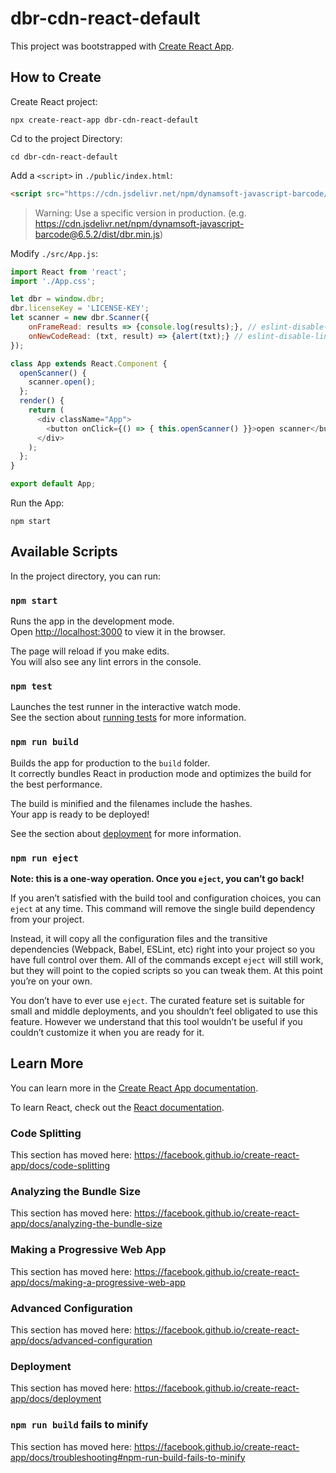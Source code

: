 # dbr-cdn-react-default

This project was bootstrapped with [Create React App](https://github.com/facebook/create-react-app).

## How to Create

Create React project:
```
npx create-react-app dbr-cdn-react-default
```

Cd to the project Directory:
```
cd dbr-cdn-react-default
```

Add a `<script>` in `./public/index.html`:
```html
<script src="https://cdn.jsdelivr.net/npm/dynamsoft-javascript-barcode/dist/dbr.min.js"></script>
```
> Warning: Use a specific version in production. (e.g. https://cdn.jsdelivr.net/npm/dynamsoft-javascript-barcode@6.5.2/dist/dbr.min.js)

Modify `./src/App.js`:
```js
import React from 'react';
import './App.css';

let dbr = window.dbr;
dbr.licenseKey = 'LICENSE-KEY';
let scanner = new dbr.Scanner({
    onFrameRead: results => {console.log(results);}, // eslint-disable-line
    onNewCodeRead: (txt, result) => {alert(txt);} // eslint-disable-line
});

class App extends React.Component {
  openScanner() {
    scanner.open();
  };
  render() {
    return ( 
      <div className="App">
        <button onClick={() => { this.openScanner() }}>open scanner</button>
      </div> 
    );
  };
}

export default App;
```

Run the App:
```
npm start
```


## Available Scripts

In the project directory, you can run:

### `npm start`

Runs the app in the development mode.<br>
Open [http://localhost:3000](http://localhost:3000) to view it in the browser.

The page will reload if you make edits.<br>
You will also see any lint errors in the console.

### `npm test`

Launches the test runner in the interactive watch mode.<br>
See the section about [running tests](https://facebook.github.io/create-react-app/docs/running-tests) for more information.

### `npm run build`

Builds the app for production to the `build` folder.<br>
It correctly bundles React in production mode and optimizes the build for the best performance.

The build is minified and the filenames include the hashes.<br>
Your app is ready to be deployed!

See the section about [deployment](https://facebook.github.io/create-react-app/docs/deployment) for more information.

### `npm run eject`

**Note: this is a one-way operation. Once you `eject`, you can’t go back!**

If you aren’t satisfied with the build tool and configuration choices, you can `eject` at any time. This command will remove the single build dependency from your project.

Instead, it will copy all the configuration files and the transitive dependencies (Webpack, Babel, ESLint, etc) right into your project so you have full control over them. All of the commands except `eject` will still work, but they will point to the copied scripts so you can tweak them. At this point you’re on your own.

You don’t have to ever use `eject`. The curated feature set is suitable for small and middle deployments, and you shouldn’t feel obligated to use this feature. However we understand that this tool wouldn’t be useful if you couldn’t customize it when you are ready for it.

## Learn More

You can learn more in the [Create React App documentation](https://facebook.github.io/create-react-app/docs/getting-started).

To learn React, check out the [React documentation](https://reactjs.org/).

### Code Splitting

This section has moved here: https://facebook.github.io/create-react-app/docs/code-splitting

### Analyzing the Bundle Size

This section has moved here: https://facebook.github.io/create-react-app/docs/analyzing-the-bundle-size

### Making a Progressive Web App

This section has moved here: https://facebook.github.io/create-react-app/docs/making-a-progressive-web-app

### Advanced Configuration

This section has moved here: https://facebook.github.io/create-react-app/docs/advanced-configuration

### Deployment

This section has moved here: https://facebook.github.io/create-react-app/docs/deployment

### `npm run build` fails to minify

This section has moved here: https://facebook.github.io/create-react-app/docs/troubleshooting#npm-run-build-fails-to-minify
